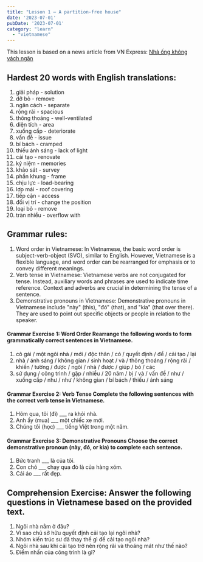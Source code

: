 ```yaml
---
title: "Lesson 1 — A partition-free house"
date: '2023-07-01'
pubDate: '2023-07-01'
category: "learn"
  - "vietnamese"
---
```


This lesson is based on a news article from VN Express: [Nhà ống không vách ngăn](https://vnexpress.net/nha-ong-khong-vach-ngan-4623882.html)

## Hardest 20 words with English translations:

1. giải pháp - solution
2. dỡ bỏ - remove
3. ngăn cách - separate
4. rộng rãi - spacious
5. thông thoáng - well-ventilated
6. diện tích - area
7. xuống cấp - deteriorate
8. vấn đề - issue
9. bí bách - cramped
10. thiếu ánh sáng - lack of light
11. cải tạo - renovate
12. kỷ niệm - memories
13. khảo sát - survey
14. phần khung - frame
15. chịu lực - load-bearing
16. lợp mái - roof covering
17. tiếp cận - access
18. đổi vị trí - change the position
19. loại bỏ - remove
20. tràn nhiều - overflow with

## Grammar rules:

1. Word order in Vietnamese: In Vietnamese, the basic word order is subject-verb-object (SVO), similar to English. However, Vietnamese is a flexible language, and word order can be rearranged for emphasis or to convey different meanings.
2. Verb tense in Vietnamese: Vietnamese verbs are not conjugated for tense. Instead, auxiliary words and phrases are used to indicate time reference. Context and adverbs are crucial in determining the tense of a sentence.
3. Demonstrative pronouns in Vietnamese: Demonstrative pronouns in Vietnamese include "này" (this), "đó" (that), and "kia" (that over there). They are used to point out specific objects or people in relation to the speaker.

#### Grammar Exercise 1: Word Order Rearrange the following words to form grammatically correct sentences in Vietnamese.

1. cô gái / một ngôi nhà / mới / độc thân / có / quyết định / để / cải tạo / lại
2. nhà / ánh sáng / không gian / sinh hoạt / và / thông thoáng / rộng rãi / khiến / tường / được / ngôi / nhà / được / giúp / bỏ / các
3. sử dụng / công trình / gặp / nhiều / 20 năm / bị / và / vấn đề / như / xuống cấp / như / như / không gian / bí bách / thiếu / ánh sáng

#### Grammar Exercise 2: Verb Tense Complete the following sentences with the correct verb tense in Vietnamese.

1. Hôm qua, tôi (đi) \_\_\_ ra khỏi nhà.
2. Anh ấy (mua) \_\_\_ một chiếc xe mới.
3. Chúng tôi (học) \_\_\_ tiếng Việt trong một năm.

#### Grammar Exercise 3: Demonstrative Pronouns Choose the correct demonstrative pronoun (này, đó, or kia) to complete each sentence.

1. Bức tranh \_\_\_ là của tôi.
2. Con chó \_\_\_ chạy qua đó là của hàng xóm.
3. Cái áo \_\_\_ rất đẹp.

## Comprehension Exercise: Answer the following questions in Vietnamese based on the provided text.

1. Ngôi nhà nằm ở đâu?
2. Vì sao chủ sở hữu quyết định cải tạo lại ngôi nhà?
3. Nhóm kiến trúc sư đã thay thế gì để cải tạo ngôi nhà?
4. Ngôi nhà sau khi cải tạo trở nên rộng rãi và thoáng mát như thế nào?
5. Điểm nhấn của công trình là gì?
